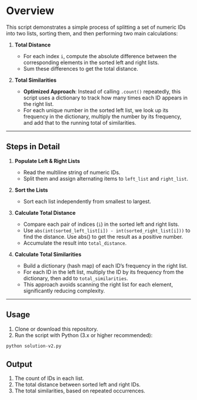 # Overview

This script demonstrates a simple process of splitting a set of numeric IDs into two lists, sorting them, and then performing two main calculations:

1. **Total Distance**  
   - For each index `i`, compute the absolute difference between the corresponding elements in the sorted left and right lists.  
   - Sum these differences to get the total distance.

2. **Total Similarities**  
   - **Optimized Approach**: Instead of calling `.count()` repeatedly, this script uses a dictionary to track how many times each ID appears in the right list.  
   - For each unique number in the sorted left list, we look up its frequency in the dictionary, multiply the number by its frequency, and add that to the running total of similarities.

---

## Steps in Detail

1. **Populate Left & Right Lists**  
   - Read the multiline string of numeric IDs.  
   - Split them and assign alternating items to `left_list` and `right_list`.

2. **Sort the Lists**  
   - Sort each list independently from smallest to largest.

3. **Calculate Total Distance**  
   - Compare each pair of indices (`i`) in the sorted left and right lists.  
   - Use `abs(int(sorted_left_list[i]) - int(sorted_right_list[i]))` to find the distance. Use abs() to get the result as a positive number.
   - Accumulate the result into `total_distance`.

4. **Calculate Total Similarities**  
   - Build a dictionary (hash map) of each ID’s frequency in the right list.  
   - For each ID in the left list, multiply the ID by its frequency from the dictionary, then add to `total_similarities`.  
   - This approach avoids scanning the right list for each element, significantly reducing complexity.

---

## Usage

1. Clone or download this repository.
2. Run the script with Python (3.x or higher recommended):

```bash
python solution-v2.py
```

## Output

1. The count of IDs in each list.
2. The total distance between sorted left and right IDs.
3. The total similarities, based on repeated occurrences.